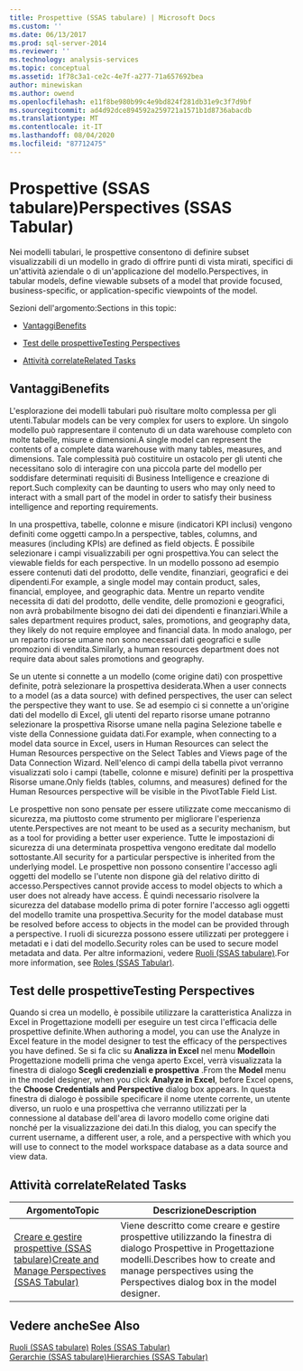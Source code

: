 ```yaml
---
title: Prospettive (SSAS tabulare) | Microsoft Docs
ms.custom: ''
ms.date: 06/13/2017
ms.prod: sql-server-2014
ms.reviewer: ''
ms.technology: analysis-services
ms.topic: conceptual
ms.assetid: 1f78c3a1-ce2c-4e7f-a277-71a657692bea
author: minewiskan
ms.author: owend
ms.openlocfilehash: e11f8be980b99c4e9bd824f281db31e9c3f7d9bf
ms.sourcegitcommit: ad4d92dce894592a259721a1571b1d8736abacdb
ms.translationtype: MT
ms.contentlocale: it-IT
ms.lasthandoff: 08/04/2020
ms.locfileid: "87712475"
---
```

# <a name="perspectives-ssas-tabular"></a><span data-ttu-id="e3f19-102">Prospettive (SSAS tabulare)</span><span class="sxs-lookup"><span data-stu-id="e3f19-102">Perspectives (SSAS Tabular)</span></span>
  <span data-ttu-id="e3f19-103">Nei modelli tabulari, le prospettive consentono di definire subset visualizzabili di un modello in grado di offrire punti di vista mirati, specifici di un'attività aziendale o di un'applicazione del modello.</span><span class="sxs-lookup"><span data-stu-id="e3f19-103">Perspectives, in tabular models, define viewable subsets of a model that provide focused, business-specific, or application-specific viewpoints of the model.</span></span>  
  
 <span data-ttu-id="e3f19-104">Sezioni dell'argomento:</span><span class="sxs-lookup"><span data-stu-id="e3f19-104">Sections in this topic:</span></span>  
  
-   [<span data-ttu-id="e3f19-105">Vantaggi</span><span class="sxs-lookup"><span data-stu-id="e3f19-105">Benefits</span></span>](#bkmk_understanding)  
  
-   [<span data-ttu-id="e3f19-106">Test delle prospettive</span><span class="sxs-lookup"><span data-stu-id="e3f19-106">Testing Perspectives</span></span>](#bkmk_testpersp)  
  
-   [<span data-ttu-id="e3f19-107">Attività correlate</span><span class="sxs-lookup"><span data-stu-id="e3f19-107">Related Tasks</span></span>](#bkmk_related_tasks)  
  
##  <a name="benefits"></a><a name="bkmk_understanding"></a> <span data-ttu-id="e3f19-108">Vantaggi</span><span class="sxs-lookup"><span data-stu-id="e3f19-108">Benefits</span></span>  
 <span data-ttu-id="e3f19-109">L'esplorazione dei modelli tabulari può risultare molto complessa per gli utenti.</span><span class="sxs-lookup"><span data-stu-id="e3f19-109">Tabular models can be very complex for users to explore.</span></span> <span data-ttu-id="e3f19-110">Un singolo modello può rappresentare il contenuto di un data warehouse completo con molte tabelle, misure e dimensioni.</span><span class="sxs-lookup"><span data-stu-id="e3f19-110">A single model can represent the contents of a complete data warehouse with many tables, measures, and dimensions.</span></span> <span data-ttu-id="e3f19-111">Tale complessità può costituire un ostacolo per gli utenti che necessitano solo di interagire con una piccola parte del modello per soddisfare determinati requisiti di Business Intelligence e creazione di report.</span><span class="sxs-lookup"><span data-stu-id="e3f19-111">Such complexity can be daunting to users who may only need to interact with a small part of the model in order to satisfy their business intelligence and reporting requirements.</span></span>  
  
 <span data-ttu-id="e3f19-112">In una prospettiva, tabelle, colonne e misure (indicatori KPI inclusi) vengono definiti come oggetti campo.</span><span class="sxs-lookup"><span data-stu-id="e3f19-112">In a perspective, tables, columns, and measures (including KPIs) are defined as field objects.</span></span> <span data-ttu-id="e3f19-113">È possibile selezionare i campi visualizzabili per ogni prospettiva.</span><span class="sxs-lookup"><span data-stu-id="e3f19-113">You can select the viewable fields for each perspective.</span></span> <span data-ttu-id="e3f19-114">In un modello possono ad esempio essere contenuti dati del prodotto, delle vendite, finanziari, geografici e dei dipendenti.</span><span class="sxs-lookup"><span data-stu-id="e3f19-114">For example, a single model may contain product, sales, financial, employee, and geographic data.</span></span> <span data-ttu-id="e3f19-115">Mentre un reparto vendite necessita di dati del prodotto, delle vendite, delle promozioni e geografici, non avrà probabilmente bisogno dei dati dei dipendenti e finanziari.</span><span class="sxs-lookup"><span data-stu-id="e3f19-115">While a sales department requires product, sales, promotions, and geography data, they likely do not require employee and financial data.</span></span> <span data-ttu-id="e3f19-116">In modo analogo, per un reparto risorse umane non sono necessari dati geografici e sulle promozioni di vendita.</span><span class="sxs-lookup"><span data-stu-id="e3f19-116">Similarly, a human resources department does not require data about sales promotions and geography.</span></span>  
  
 <span data-ttu-id="e3f19-117">Se un utente si connette a un modello (come origine dati) con prospettive definite, potrà selezionare la prospettiva desiderata.</span><span class="sxs-lookup"><span data-stu-id="e3f19-117">When a user connects to a model (as a data source) with defined perspectives, the user can select the perspective they want to use.</span></span> <span data-ttu-id="e3f19-118">Se ad esempio ci si connette a un'origine dati del modello di Excel, gli utenti del reparto risorse umane potranno selezionare la prospettiva Risorse umane nella pagina Selezione tabelle e viste della Connessione guidata dati.</span><span class="sxs-lookup"><span data-stu-id="e3f19-118">For example, when connecting to a model data source in Excel, users in Human Resources can select the Human Resources perspective on the Select Tables and Views page of the Data Connection Wizard.</span></span> <span data-ttu-id="e3f19-119">Nell'elenco di campi della tabella pivot verranno visualizzati solo i campi (tabelle, colonne e misure) definiti per la prospettiva Risorse umane.</span><span class="sxs-lookup"><span data-stu-id="e3f19-119">Only fields (tables, columns, and measures) defined for the Human Resources perspective will be visible in the PivotTable Field List.</span></span>  
  
 <span data-ttu-id="e3f19-120">Le prospettive non sono pensate per essere utilizzate come meccanismo di sicurezza, ma piuttosto come strumento per migliorare l'esperienza utente.</span><span class="sxs-lookup"><span data-stu-id="e3f19-120">Perspectives are not meant to be used as a security mechanism, but as a tool for providing a better user experience.</span></span> <span data-ttu-id="e3f19-121">Tutte le impostazioni di sicurezza di una determinata prospettiva vengono ereditate dal modello sottostante.</span><span class="sxs-lookup"><span data-stu-id="e3f19-121">All security for a particular perspective is inherited from the underlying model.</span></span> <span data-ttu-id="e3f19-122">Le prospettive non possono consentire l'accesso agli oggetti del modello se l'utente non dispone già del relativo diritto di accesso.</span><span class="sxs-lookup"><span data-stu-id="e3f19-122">Perspectives cannot provide access to model objects to which a user does not already have access.</span></span> <span data-ttu-id="e3f19-123">È quindi necessario risolvere la sicurezza del database modello prima di poter fornire l'accesso agli oggetti del modello tramite una prospettiva.</span><span class="sxs-lookup"><span data-stu-id="e3f19-123">Security for the model database must be resolved before access to objects in the model can be provided through a perspective.</span></span> <span data-ttu-id="e3f19-124">I ruoli di sicurezza possono essere utilizzati per proteggere i metadati e i dati del modello.</span><span class="sxs-lookup"><span data-stu-id="e3f19-124">Security roles can be used to secure model metadata and data.</span></span> <span data-ttu-id="e3f19-125">Per altre informazioni, vedere [Ruoli &#40;SSAS tabulare&#41;](roles-ssas-tabular.md).</span><span class="sxs-lookup"><span data-stu-id="e3f19-125">For more information, see [Roles &#40;SSAS Tabular&#41;](roles-ssas-tabular.md).</span></span>  
  
##  <a name="testing-perspectives"></a><a name="bkmk_testpersp"></a><span data-ttu-id="e3f19-126">Test delle prospettive</span><span class="sxs-lookup"><span data-stu-id="e3f19-126">Testing Perspectives</span></span>  
 <span data-ttu-id="e3f19-127">Quando si crea un modello, è possibile utilizzare la caratteristica Analizza in Excel in Progettazione modelli per eseguire un test circa l'efficacia delle prospettive definite.</span><span class="sxs-lookup"><span data-stu-id="e3f19-127">When authoring a model, you can use the Analyze in Excel feature in the model designer to test the efficacy of the perspectives you have defined.</span></span> <span data-ttu-id="e3f19-128">Se si fa clic su **Analizza in Excel** nel menu **Modello**in Progettazione modelli prima che venga aperto Excel, verrà visualizzata la finestra di dialogo **Scegli credenziali e prospettiva** .</span><span class="sxs-lookup"><span data-stu-id="e3f19-128">From the **Model** menu in the model designer, when you click **Analyze in Excel**, before Excel opens, the **Choose Credentials and Perspective** dialog box appears.</span></span> <span data-ttu-id="e3f19-129">In questa finestra di dialogo è possibile specificare il nome utente corrente, un utente diverso, un ruolo e una prospettiva che verranno utilizzati per la connessione al database dell'area di lavoro modello come origine dati nonché per la visualizzazione dei dati.</span><span class="sxs-lookup"><span data-stu-id="e3f19-129">In this dialog, you can specify the current username, a different user, a role, and a perspective with which you will use to connect to the model workspace database as a data source and view data.</span></span>  
  
##  <a name="related-tasks"></a><a name="bkmk_related_tasks"></a> <span data-ttu-id="e3f19-130">Attività correlate</span><span class="sxs-lookup"><span data-stu-id="e3f19-130">Related Tasks</span></span>  
  
|<span data-ttu-id="e3f19-131">Argomento</span><span class="sxs-lookup"><span data-stu-id="e3f19-131">Topic</span></span>|<span data-ttu-id="e3f19-132">Descrizione</span><span class="sxs-lookup"><span data-stu-id="e3f19-132">Description</span></span>|  
|-----------|-----------------|  
|[<span data-ttu-id="e3f19-133">Creare e gestire prospettive &#40;SSAS tabulare&#41;</span><span class="sxs-lookup"><span data-stu-id="e3f19-133">Create and Manage Perspectives &#40;SSAS Tabular&#41;</span></span>](perspectives-ssas-tabular.md)|<span data-ttu-id="e3f19-134">Viene descritto come creare e gestire prospettive utilizzando la finestra di dialogo Prospettive in Progettazione modelli.</span><span class="sxs-lookup"><span data-stu-id="e3f19-134">Describes how to create and manage perspectives using the Perspectives dialog box in the model designer.</span></span>|  
  
## <a name="see-also"></a><span data-ttu-id="e3f19-135">Vedere anche</span><span class="sxs-lookup"><span data-stu-id="e3f19-135">See Also</span></span>  
 <span data-ttu-id="e3f19-136">[Ruoli &#40;SSAS tabulare&#41;](roles-ssas-tabular.md) </span><span class="sxs-lookup"><span data-stu-id="e3f19-136">[Roles &#40;SSAS Tabular&#41;](roles-ssas-tabular.md) </span></span>  
 [<span data-ttu-id="e3f19-137">Gerarchie &#40;SSAS tabulare&#41;</span><span class="sxs-lookup"><span data-stu-id="e3f19-137">Hierarchies &#40;SSAS Tabular&#41;</span></span>](hierarchies-ssas-tabular.md)  
  
  
